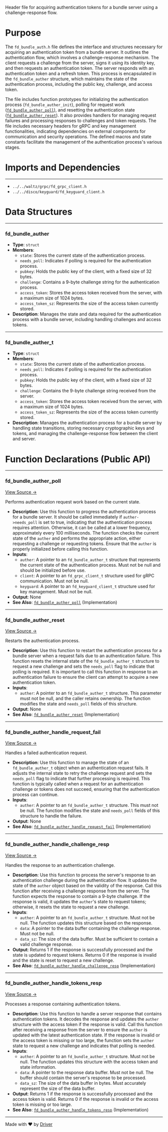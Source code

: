<!--------------------------------------------------------------------------------->
<!-- IMPORTANT: This file is auto-generated by Driver (https://driver.ai). -------->
<!-- Manual edits may be overwritten on future commits. --------------------------->
<!--------------------------------------------------------------------------------->

Header file for acquiring authentication tokens for a bundle server using a challenge-response flow.

# Purpose
The `fd_bundle_auth.h` file defines the interface and structures necessary for acquiring an authentication token from a bundle server. It outlines the authentication flow, which involves a challenge-response mechanism. The client requests a challenge from the server, signs it using its identity key, and then requests an authentication token. The server responds with an authentication token and a refresh token. This process is encapsulated in the `fd_bundle_auther` structure, which maintains the state of the authentication process, including the public key, challenge, and access token.

The file includes function prototypes for initializing the authentication process (`fd_bundle_auther_init`), polling for request work ([`fd_bundle_auther_poll`](<#fd_bundle_auther_poll>)), and resetting the authentication state ([`fd_bundle_auther_reset`](<#fd_bundle_auther_reset>)). It also provides handlers for managing request failures and processing responses to challenges and token requests. The file includes necessary headers for gRPC and key management functionalities, indicating dependencies on external components for communication and security operations. The defined macros and state constants facilitate the management of the authentication process's various stages.
# Imports and Dependencies

---
- `../../waltz/grpc/fd_grpc_client.h`
- `../../disco/keyguard/fd_keyguard_client.h`


# Data Structures

---
### fd\_bundle\_auther
- **Type**: ``struct``
- **Members**:
    - `state`: Stores the current state of the authentication process.
    - `needs_poll`: Indicates if polling is required for the authentication process.
    - `pubkey`: Holds the public key of the client, with a fixed size of 32 bytes.
    - `challenge`: Contains a 9-byte challenge string for the authentication process.
    - `access_token`: Stores the access token received from the server, with a maximum size of 1024 bytes.
    - `access_token_sz`: Represents the size of the access token currently stored.
- **Description**: Manages the state and data required for the authentication process with a bundle server, including handling challenges and access tokens.


---
### fd\_bundle\_auther\_t
- **Type**: `struct`
- **Members**:
    - `state`: Stores the current state of the authentication process.
    - `needs_poll`: Indicates if polling is required for the authentication process.
    - `pubkey`: Holds the public key of the client, with a fixed size of 32 bytes.
    - `challenge`: Contains the 9-byte challenge string received from the server.
    - `access_token`: Stores the access token received from the server, with a maximum size of 1024 bytes.
    - `access_token_sz`: Represents the size of the access token currently stored.
- **Description**: Manages the authentication process for a bundle server by handling state transitions, storing necessary cryptographic keys and tokens, and managing the challenge-response flow between the client and server.


# Function Declarations (Public API)

---
### fd\_bundle\_auther\_poll<!-- {{#callable_declaration:fd_bundle_auther_poll}} -->
[View Source →](<../../../../../src/disco/bundle/fd_bundle_auth.h#L47>)

Performs authentication request work based on the current state.
- **Description**: Use this function to progress the authentication process for a bundle server. It should be called immediately if `auther->needs_poll` is set to true, indicating that the authentication process requires attention. Otherwise, it can be called at a lower frequency, approximately every 100 milliseconds. The function checks the current state of the `auther` and performs the appropriate action, either requesting a challenge or requesting tokens. Ensure that the `auther` is properly initialized before calling this function.
- **Inputs**:
    - `auther`: A pointer to an `fd_bundle_auther_t` structure that represents the current state of the authentication process. Must not be null and should be initialized before use.
    - `client`: A pointer to an `fd_grpc_client_t` structure used for gRPC communication. Must not be null.
    - `keyguard`: A pointer to an `fd_keyguard_client_t` structure used for key management. Must not be null.
- **Output**: None
- **See Also**: [`fd_bundle_auther_poll`](<fd_bundle_auth.c.md#fd_bundle_auther_poll>)  (Implementation)


---
### fd\_bundle\_auther\_reset<!-- {{#callable_declaration:fd_bundle_auther_reset}} -->
[View Source →](<../../../../../src/disco/bundle/fd_bundle_auth.h#L55>)

Restarts the authentication process.
- **Description**: Use this function to restart the authentication process for a bundle server when a request fails due to an authentication failure. This function resets the internal state of the `fd_bundle_auther_t` structure to request a new challenge and sets the `needs_poll` flag to indicate that polling is required. It is important to call this function in response to an authentication failure to ensure the client can attempt to acquire a new authentication token.
- **Inputs**:
    - `auther`: A pointer to an `fd_bundle_auther_t` structure. This parameter must not be null, and the caller retains ownership. The function modifies the state and `needs_poll` fields of this structure.
- **Output**: None
- **See Also**: [`fd_bundle_auther_reset`](<fd_bundle_auth.c.md#fd_bundle_auther_reset>)  (Implementation)


---
### fd\_bundle\_auther\_handle\_request\_fail<!-- {{#callable_declaration:fd_bundle_auther_handle_request_fail}} -->
[View Source →](<../../../../../src/disco/bundle/fd_bundle_auth.h#L60>)

Handles a failed authentication request.
- **Description**: Use this function to manage the state of an `fd_bundle_auther_t` object when an authentication request fails. It adjusts the internal state to retry the challenge request and sets the `needs_poll` flag to indicate that further processing is required. This function is typically called when a request for an authentication challenge or tokens does not succeed, ensuring that the authentication process can continue.
- **Inputs**:
    - `auther`: A pointer to an `fd_bundle_auther_t` structure. This must not be null. The function modifies the state and `needs_poll` fields of this structure to handle the failure.
- **Output**: None
- **See Also**: [`fd_bundle_auther_handle_request_fail`](<fd_bundle_auth.c.md#fd_bundle_auther_handle_request_fail>)  (Implementation)


---
### fd\_bundle\_auther\_handle\_challenge\_resp<!-- {{#callable_declaration:fd_bundle_auther_handle_challenge_resp}} -->
[View Source →](<../../../../../src/disco/bundle/fd_bundle_auth.h#L63>)

Handles the response to an authentication challenge.
- **Description**: Use this function to process the server's response to an authentication challenge during the authentication flow. It updates the state of the `auther` object based on the validity of the response. Call this function after receiving a challenge response from the server. The function expects the response to contain a 9-byte challenge. If the response is valid, it updates the `auther`'s state to request tokens; otherwise, it resets the state to request a new challenge.
- **Inputs**:
    - `auther`: A pointer to an `fd_bundle_auther_t` structure. Must not be null. The function updates this structure based on the response.
    - `data`: A pointer to the data buffer containing the challenge response. Must not be null.
    - `data_sz`: The size of the data buffer. Must be sufficient to contain a valid challenge response.
- **Output**: Returns 1 if the response is successfully processed and the state is updated to request tokens. Returns 0 if the response is invalid and the state is reset to request a new challenge.
- **See Also**: [`fd_bundle_auther_handle_challenge_resp`](<fd_bundle_auth.c.md#fd_bundle_auther_handle_challenge_resp>)  (Implementation)


---
### fd\_bundle\_auther\_handle\_tokens\_resp<!-- {{#callable_declaration:fd_bundle_auther_handle_tokens_resp}} -->
[View Source →](<../../../../../src/disco/bundle/fd_bundle_auth.h#L70>)

Processes a response containing authentication tokens.
- **Description**: Use this function to handle a server response that contains authentication tokens. It decodes the response and updates the `auther` structure with the access token if the response is valid. Call this function after receiving a response from the server to ensure the `auther` is updated with the latest authentication state. If the response is invalid or the access token is missing or too large, the function sets the `auther` state to request a new challenge and indicates that polling is needed.
- **Inputs**:
    - `auther`: A pointer to an `fd_bundle_auther_t` structure. Must not be null. The function updates this structure with the access token and state information.
    - `data`: A pointer to the response data buffer. Must not be null. The buffer should contain the server's response to be processed.
    - `data_sz`: The size of the data buffer in bytes. Must accurately represent the size of the data buffer.
- **Output**: Returns 1 if the response is successfully processed and the access token is valid. Returns 0 if the response is invalid or the access token is missing or too large.
- **See Also**: [`fd_bundle_auther_handle_tokens_resp`](<fd_bundle_auth.c.md#fd_bundle_auther_handle_tokens_resp>)  (Implementation)



---
Made with ❤️ by [Driver](https://www.driver.ai/)
